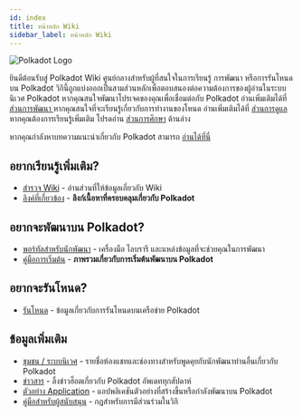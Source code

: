 ```yaml
---
id: index
title: หน้าหลัก Wiki
sidebar_label: หน้าหลัก Wiki
---
```


![Polkadot Logo](assets/Polkadot_logotype_color.svg)

ยินดีต้อนรับสู่ Polkadot Wiki ศูนย์กลางสำหรับผู้ที่สนใจในการเรียนรู้ การพัฒนา หรือการรันโหนดบน Polkadot วิกินี้ถูกแบ่งออกเป็นสามส่วนหลักเพื่อตอบสนองต่อความต้องการของผู้อ่านในระบบนิเวศ Polkadot หากคุณสนใจพัฒนาโปรเจคของคุณเพื่อเชื่อมต่อกับ Polkadot อ่านเพิ่มเติมได้ที่ [ ส่วนการพัฒนา ](#want-to-build-on-polkadot) หากคุณสนใจที่จะเรียนรู้เกี่ยวกับการทำงานของโหนด อ่านเพิ่มเติมได้ที่ [ ส่วนการดูแล ](#want-to-run-a-node) หากคุณต้องการเรียนรู้เพิ่มเติม โปรดอ่าน [ ส่วนการศึกษา](#want-to-learn-more) ด้านล่าง

หากคุณกำลังหาบทความแนะนำเกี่ยวกับ Polkadot สามารถ [ อ่านได้ที่นี่ ](learn-introduction)

## อยากเรียนรู้เพิ่มเติม?

- [สำรวจ Wiki](learn-introduction) - อ่านส่วนที่ให้ข้อมูลเกี่ยวกับ Wiki
- [ลิงค์ที่เกี่ยวข้อง](learn-relevant-links) - **ลิงก์เนื้อหาที่ครอบคลุมเกี่ยวกับ Polkadot**

## อยากจะพัฒนาบน Polkadot?

- [พอร์ทัลสำหรับนักพัฒนา](build-index) - เครื่องมือ ไลบรารี และแหล่งข้อมูลที่จะช่วยคุณในการพัฒนา
- [คู่มือการเริ่มต้น](build-build-with-polkadot) - **ภาพรวมเกี่ยวกับการเริ่มต้นพัฒนาบน Polkadot**

## อยากจะรันโหนด?

- [รันโหนด](maintain-index) - ข้อมูลเกี่ยวกับการรันโหนดบนเครือข่าย Polkadot

## ข้อมูลเพิ่มเติม

- [ชุมชน / ระบบนิเวศ](community) - รายชื่อห้องแชทและช่องทางสำหรับพูดคุยกับนักพัฒนาท่านอื่นเกี่ยวกับ Polkadot
- [ข่าวสาร](news) - ลิ้งข่าวฮ็อตเกี่ยวกับ Polkadot อัพเดททุกสัปดาห์
- [ตัวอย่าง Application](build-examples-index) - แอปพลิเคชันตัวอย่างที่สร้างขึ้นหรือกำลังพัฒนาบน Polkadot
- [คู่มือสำหรับผู้สนับสนุน](contributing) - กฎสำหรับการมีส่วนร่วมในวิกิ
